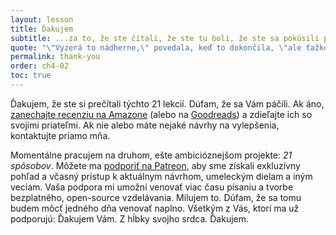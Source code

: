 ```yaml
---
layout: lesson
title: Ďakujem
subtitle: ...za to, že ste čítali, že ste tu boli, že ste sa pokúsili pochopiť.
quote: "\"Vyzerá to nádherne,\" povedala, keď to dokončila, \"ale ťažko sa to chápe!\""
permalink: thank-you
order: ch4-02
toc: true
---
```


Ďakujem, že ste si prečítali týchto 21 lekcií. Dúfam, že sa Vám páčili. Ak áno, 
[zanechajte recenziu na Amazone][amazon] (alebo na [Goodreads][goodreads]) a 
zdieľajte ich so svojimi priateľmi. Ak nie alebo máte nejaké návrhy na vylepšenia, 
kontaktujte priamo mňa.

Momentálne pracujem na druhom, ešte ambicióznejšom projekte: *21 spôsobov*. Môžete ma 
[podporiť na Patreon][patreon], aby sme získali exkluzívny pohľad a včasný prístup k 
aktuálnym návrhom, umeleckým dielam a iným veciam. Vaša podpora mi umožní venovať viac 
času  písaniu a tvorbe bezplatného, open-source vzdelávania. Milujem to. Dúfam, že sa 
tomu budem môcť jedného dňa venovať naplno. Všetkým z Vás, ktorí ma už podporujú: 
Ďakujem Vám. Z hĺbky svojho srdca. Ďakujem.


[amazon]: https://amzn.to/2VXmQgp
[goodreads]: https://www.goodreads.com/book/show/50376693-21-lessons
[patreon]: https://www.patreon.com/dergigi
